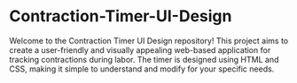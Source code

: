 # Contraction-Timer-UI-Design
Welcome to the Contraction Timer UI Design repository! This project aims to create a user-friendly and visually appealing web-based application for tracking contractions during labor. The timer is designed using HTML and CSS, making it simple to understand and modify for your specific needs.
